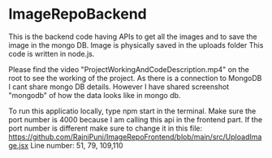 # ImageRepoBackend

This is the backend code having APIs to get all the images and to save the image in the mongo DB. Image is physically saved in the uploads folder
This code is written in node.js.

Please find the video "ProjectWorkingAndCodeDescription.mp4" on the root to see the working of the project. As there is a connection to MongoDB I cant share mongo DB details. However I have shared screenshot "mongodb" of how the data looks like in mongo db.


To run this applicatio locally, type npm start in the terminal. Make sure the port number is 4000 because I am calling this api in the frontend part. If the port number is different make sure to change it in this file: 
https://github.com/RajniPuni/ImageRepoFrontend/blob/main/src/UploadImage.jsx
Line number: 51, 79, 109,110
